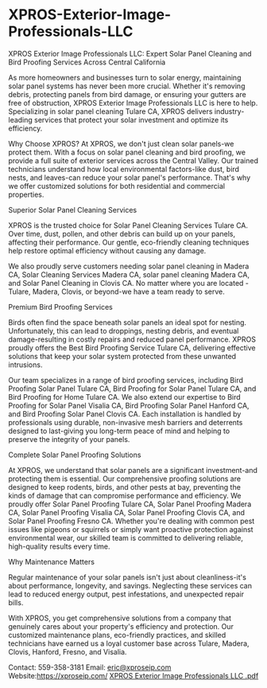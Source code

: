 # XPROS-Exterior-Image-Professionals-LLC
XPROS Exterior Image Professionals LLC: Expert Solar Panel Cleaning and Bird Proofing Services Across Central California
 
As more homeowners and businesses turn to solar energy, maintaining solar panel systems has never been more crucial. Whether it's removing debris, protecting panels from bird damage, or ensuring your gutters are free of obstruction, XPROS Exterior Image Professionals LLC is here to help. Specializing in solar panel cleaning Tulare CA, XPROS delivers industry-leading services that protect your solar investment and optimize its efficiency. 

Why Choose XPROS? 
At XPROS, we don't just clean solar panels-we protect them. With a focus on solar panel cleaning and bird proofing, we provide a full suite of exterior services across the Central Valley. Our trained technicians understand how local environmental factors-like dust, bird nests, and leaves-can reduce your solar panel's performance. That's why we offer customized solutions for both residential and commercial properties. 

Superior Solar Panel Cleaning Services 

XPROS is the trusted choice for Solar Panel Cleaning Services Tulare CA. Over time, dust, pollen, and other debris can build up on your panels, affecting their performance. Our gentle, eco-friendly cleaning techniques help restore optimal efficiency without causing any damage. 

We also proudly serve customers needing solar panel cleaning in Madera CA, Solar Cleaning Services Madera CA, solar panel cleaning Madera CA, and Solar Panel Cleaning in Clovis CA. No matter where you are located -Tulare, Madera, Clovis, or beyond-we have a team ready to serve. 

Premium Bird Proofing Services 

Birds often find the space beneath solar panels an ideal spot for nesting. Unfortunately, this can lead to droppings, nesting debris, and eventual damage-resulting in costly repairs and reduced panel performance. XPROS proudly offers the Best Bird Proofing Service Tulare CA, delivering effective solutions that keep your solar system protected from these unwanted intrusions. 

Our team specializes in a range of bird proofing services, including Bird Proofing Solar Panel Tulare CA, Bird Proofing for Solar Panel Tulare CA, and Bird Proofing for Home Tulare CA. We also extend our expertise to Bird Proofing for Solar Panel Visalia CA, Bird Proofing Solar Panel Hanford CA, and Bird Proofing Solar Panel Clovis CA. Each installation is handled by professionals using durable, non-invasive mesh barriers and deterrents designed to last-giving you long-term peace of mind and helping to preserve the integrity of your panels. 

Complete Solar Panel Proofing Solutions 

At XPROS, we understand that solar panels are a significant investment-and protecting them is essential. Our comprehensive proofing solutions are designed to keep rodents, birds, and other pests at bay, preventing the kinds of damage that can compromise performance and efficiency. We proudly offer Solar Panel Proofing Tulare CA, Solar Panel Proofing Madera CA, Solar Panel Proofing Visalia CA, Solar Panel Proofing Clovis CA, and Solar Panel Proofing Fresno CA. Whether you're dealing with common pest issues like pigeons or squirrels or simply want proactive protection against environmental wear, our skilled team is committed to delivering reliable, high-quality results every time. 

Why Maintenance Matters 

Regular maintenance of your solar panels isn't just about cleanliness-it's about performance, longevity, and savings. Neglecting these services can lead to reduced energy output, pest infestations, and unexpected repair bills. 

With XPROS, you get comprehensive solutions from a company that genuinely cares about your property's efficiency and protection. Our customized maintenance plans, eco-friendly practices, and skilled technicians have earned us a loyal customer base across Tulare, Madera, Clovis, Hanford, Fresno, and Visalia. 

Contact: 559-358-3181 
Email: eric@xproseip.com 
Website:https://xproseip.com/ 
[XPROS Exterior Image Professionals LLC .pdf](https://github.com/user-attachments/files/20220090/XPROS.Exterior.Image.Professionals.LLC.pdf)

